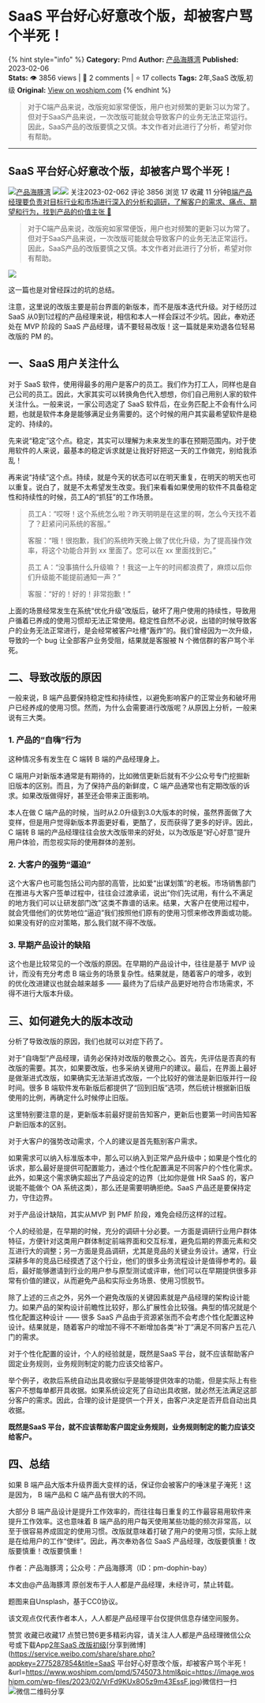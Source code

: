# SaaS 平台好心好意改个版，却被客户骂个半死！
{% hint style="info" %}
**Category:** Pmd
**Author:** [产品海豚湾](https://www.woshipm.com/u/1323457)
**Published:** 2023-02-06  
**Stats:** 👁️ 3856 views | 💬 2 comments | ⭐ 17 collects
**Tags:** 2年,SaaS 改版,初级
**Original:** [View on woshipm.com](https://www.woshipm.com/pmd/5745073.html)
{% endhint %}
> 对于C端产品来说，改版宛如家常便饭，用户也对频繁的更新习以为常了。但对于SaaS产品来说，一次改版可能就会导致客户的业务无法正常运行。因此，SaaS产品的改版要慎之又慎。本文作者对此进行了分析，希望对你有帮助。

---

## SaaS 平台好心好意改个版，却被客户骂个半死！

[![](https://static.woshipm.com/APP_U_202211_20221129202720_175.jpg?imageView2/1/w/72/h/72/q/100)](https://www.woshipm.com/u/1323457)[产品海豚湾](https://www.woshipm.com/u/1323457) ![](https://static.woshipm.com/tag/1121_1@2x.png)![](https://static.woshipm.com/tag/2105_1@2x.png) 关注2023-02-062 评论 3856 浏览 17 收藏 11 分钟[B端产品经理要负责对目标行业和市场进行深入的分析和调研，了解客户的需求、痛点、期望和行为，找到产品的价值主张 🔗](https://ke.qidianla.com/courses/bcpm)

> 对于C端产品来说，改版宛如家常便饭，用户也对频繁的更新习以为常了。但对于SaaS产品来说，一次改版可能就会导致客户的业务无法正常运行。因此，SaaS产品的改版要慎之又慎。本文作者对此进行了分析，希望对你有帮助。

![](https://image.woshipm.com/wp-files/2023/02/VrFd9KUx8O5z9m43EssF.jpg)

这一篇也是对曾经踩过的坑的总结。

注意，这里说的改版主要是前台界面的新版本，而不是版本迭代升级。对于经历过 SaaS 从0到1过程的产品经理来说，相信和本人一样会踩过不少坑。因此，奉劝还处在 MVP 阶段的 SaaS 产品经理，请不要轻易改版！这一篇就是来劝退各位轻易改版的 PM 的。

## 一、SaaS 用户关注什么

对于 SaaS 软件，使用得最多的用户是客户的员工。我们作为打工人，同样也是自己公司的员工。因此，大家其实可以转换角色代入想想，你们自己用别人家的软件关注什么。一般来说，一家公司选定了 SaaS 软件后，在业务匹配上不会有什么问题，也就是软件本身是能够满足业务需要的。这个时候的用户其实最希望软件是稳定的、持续的。

先来说“稳定”这个点。稳定，其实可以理解为未来发生的事在预期范围内。对于使用软件的人来说，最基本的稳定诉求就是让我好好把这一天的工作做完，别给我添乱！

再来说“持续”这个点。持续，就是今天的状态可以在明天重复，在明天的明天也可以重复。说白了，就是不太希望发生改变。我们来看看如果使用的软件不具备稳定性和持续性的时候，员工A的“抓狂”的工作场景。

> 员工A：“哎呀！这个系统怎么啦？昨天明明是在这里的啊，怎么今天找不着了？赶紧问问系统的客服。”
> 
> 客服：“哦！很抱歉，我们的系统昨天晚上做了优化升级，为了提高操作效率，将这个功能合并到 xx 里面了。您可以在 xx 里面找到它。”
> 
> 员工 A：“没事搞什么升级嘛？！我这一上午的时间都浪费了，麻烦以后你们升级能不能提前通知一声？”
> 
> 客服：“好的！好的！非常抱歉！”

上面的场景经常发生在系统“优化升级”改版后，破坏了用户使用的持续性，导致用户循着已养成的使用习惯却无法正常使用。稳定性自然不必说，出错的时候导致客户的业务无法正常进行，是会经常被客户吐槽“轰炸”的。我们曾经因为一次升级，导致的一个 bug 让全部客户业务受阻，结果就是客服被 N 个微信群的客户骂个半死。

## 二、导致改版的原因

一般来说，B 端产品要保持稳定性和持续性，以避免影响客户的正常业务和破坏用户已经养成的使用习惯。然而，为什么会需要进行改版呢？从原因上分析，一般来说有三大类。

### 1\. 产品的“自嗨”行为

这种情况多有发生在 C 端转 B 端的产品经理身上。

C 端用户对新版本通常是有期待的，比如微信更新后就有不少公众号专门挖掘新旧版本的区别。而且，为了保持产品的新鲜度，C 端产品通常也有定期改版的诉求。如果改版做得好，甚至还会带来正面影响。

本人在做 C 端产品的时候，当时从2.0升级到3.0大版本的时候，虽然界面做了大变样，但是用户觉得新版本界面更好看，更酷了，反而获得了更多的好评。因此，C 端转 B 端的产品经理往往会放大改版带来的好处，以为改版是“好心好意”提升用户体验，而忽视实际的使用群体的差别。

### 2\. 大客户的强势“逼迫”

这个大客户也可能包括公司内部的高管，比如爱“出谋划策”的老板。市场销售部门在推进与大客户签单过程中，往往会过渡承诺，说出“你们先试用，有什么不满足的地方我们可以让研发部门改”这类不靠谱的话来。结果，大客户在使用过程中，就会凭借他们的优势地位“逼迫”我们按照他们原有的使用习惯来修改界面或功能。如果没有好的应对策略，那么我们就不得不改版。

### 3\. 早期产品设计的缺陷

这个也是比较常见的一个改版的原因。在早期的产品设计中，往往是基于 MVP 设计，而没有充分考虑 B 端业务的场景复杂性。结果就是，随着客户的增多，收到的优化改进建议也就会越来越多 —— 最终为了后续产品更好地符合市场需求，不得不进行大版本升级。

## 三、如何避免大的版本改动

分析了导致改版的原因，我们也就可以对症下药了。

对于“自嗨型”产品经理，请务必保持对改版的敬畏之心。首先，先评估是否真的有改版的需要。其次，如果要改版，也多采纳关键用户的建议。最后，在界面上最好是做渐进式改版，如果确实无法渐进式改版，一个比较好的做法是新旧版并行一段时间。很多 B 端软件发布新版后都提供了“回到旧版”选项，然后统计根据新旧版使用的比例，再确定什么时候停止旧版。

这里特别要注意的是，更新版本前最好提前告知客户，更新后也要第一时间告知客户新旧版本的区别。

对于大客户的强势改动需求，个人的建议是首先甄别客户需求。

如果需求可以纳入标准版本中，那么可以纳入到正常产品升级中；如果是个性化的诉求，那么最好是提供可配置能力，通过个性化配置满足不同客户的个性化需求。此外，如果这个需求确实超出了产品设定的边界（比如你是做 HR SaaS 的，客户说能不能做个 OA 系统这类），那么还是需要明确拒绝。SaaS 产品还是要保持定力，守住边界。

对于产品设计缺陷，其实从MVP 到 PMF 阶段，难免会经历这样的过程。

个人的经验是，在早期的时候，充分的调研十分必要。一方面是调研行业用户群体特征，方便针对这类用户群体制定前端界面和交互标准，避免后期的界面元素和交互进行大的调整；另一方面是竞品调研，尤其是竞品的关键业务设计。通常，行业深耕多年的竞品已经摸透了这个行业，他们的很多业务流程设计是值得参考的。最后，最好能够邀请到行业的用户参与原型测试或评审，他们可以在早期提供很多非常有价值的建议，从而避免产品和实际业务场景、使用习惯脱节。

除了上述的三点之外，另外一个避免改版的关键因素就是产品经理的架构设计能力。如果产品的架构设计前瞻性比较好，那么扩展性会比较强。典型的情况就是个性化配置这种设计 —— 很多 SaaS 产品由于资源紧张而不会考虑个性化配置这种设计。结果就是，随着客户的增加不得不不断增加各类“补丁”满足不同客户五花八门的需求。

对于个性化配置的设计，个人的经验就是，既然是SaaS 平台，就不应该帮助客户固定业务规则，业务规则制定的能力应该交给客户。

举个例子，收款后系统自动出具收据似乎是能够提供效率的功能，但是实际上有些客户不想每单都开具收据。如果系统设定死了自动出具收据，就必然无法满足这部分客户的需求。因此，合理的设计是提供一个开关，由客户决定是否开启自动出具收据。

**既然是SaaS 平台，就不应该帮助客户固定业务规则，业务规则制定的能力应该交给客户。**

## 四、总结

如果 B 端产品大版本升级界面大变样的话，保证你会被客户的唾沫星子淹死！这是因为， B 端产品和 C 端产品有很大的不同。

大部分 B 端产品设计是提升工作效率的，而往往每日重复的工作最容易用软件来提升工作效率。这也意味着 B 端产品的用户每天使用某些功能的频次非常高，以至于很容易养成固定的使用习惯。改版就意味着打破了用户的使用习惯，实际上就是在给用户的工作“使绊”。因此，再次奉劝各位 SaaS 产品经理，改版要慎重！改版要慎重！改版要慎重！

作者：产品海豚湾；公众号：产品海豚湾（ID：pm-dophin-bay）

本文由@产品海豚湾 原创发布于人人都是产品经理，未经许可，禁止转载。

题图来自Unsplash，基于CC0协议。

该文观点仅代表作者本人，人人都是产品经理平台仅提供信息存储空间服务。

赞赏 收藏已收藏17 点赞已赞6更多精彩内容，请关注人人都是产品经理微信公众号或下载App[2年](https://www.woshipm.com/tag/2%e5%b9%b4)[SaaS 改版](https://www.woshipm.com/tag/saas-%e6%94%b9%e7%89%88)[初级](https://www.woshipm.com/tag/%e5%88%9d%e7%ba%a7)[分享到微博](https://service.weibo.com/share/share.php?appkey=2775287854&title=SaaS 平台好心好意改个版，却被客户骂个半死！&url=https://www.woshipm.com/pmd/5745073.html&pic=https://image.woshipm.com/wp-files/2023/02/VrFd9KUx8O5z9m43EssF.jpg)微信扫一扫![微信二维码](https://api.pwmqr.com/qrcode/create/?url=https://www.woshipm.com/pmd/5745073.html)分享